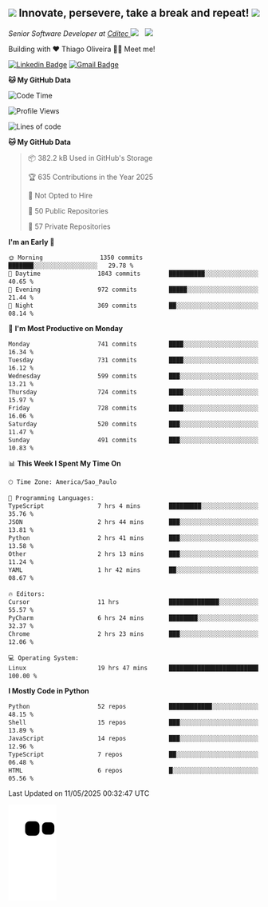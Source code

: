 <h2><img src="https://emojis.slackmojis.com/emojis/images/1531849430/4246/blob-sunglasses.gif?1531849430" width="30"/> Innovate, persevere, take a break and repeat! <img src="https://media.giphy.com/media/12oufCB0MyZ1Go/giphy.gif" width="50"></h2>
<img align='right' src="https://media.giphy.com/media/M9gbBd9nbDrOTu1Mqx/giphy.gif" width="230">
<p><em>Senior Software Developer at <a href="https://www.cditec.com.br/">Cditec
</a><img src="https://media.giphy.com/media/WUlplcMpOCEmTGBtBW/giphy.gif" width="30"> 
</em></p>



Building with ❤️ Thiago Oliveira 👋🏽 Meet me!

[![Linkedin Badge](https://img.shields.io/badge/-Thiago-blue?style=flat-square&logo=Linkedin&logoColor=white&link=https://www.linkedin.com/in/tgmarinho/)](https://www.linkedin.com/in/thiagoceconelo/) 
[![Gmail Badge](https://img.shields.io/badge/-thiceconelo@gmail.com-c14438?style=flat-square&logo=Gmail&logoColor=white&link=mailto:thiceconelo@gmail.com)](mailto:thiceconelo@gmail.com)

</em></p>

<!-- <span style="height ">
![Anurag's GitHub stats](https://github-readme-stats.vercel.app/api?username=arthurspk&show_icons=true&theme=tokyonight)
</span> -->

**🐱 My GitHub Data** 
<!--START_SECTION:waka-->
![Code Time](http://img.shields.io/badge/Code%20Time-3%2C109%20hrs%2035%20mins-blue)

![Profile Views](http://img.shields.io/badge/Profile%20Views-0-blue)

![Lines of code](https://img.shields.io/badge/From%20Hello%20World%20I%27ve%20Written-8.6%20million%20lines%20of%20code-blue)

**🐱 My GitHub Data** 

> 📦 382.2 kB Used in GitHub's Storage 
 > 
> 🏆 635 Contributions in the Year 2025
 > 
> 🚫 Not Opted to Hire
 > 
> 📜 50 Public Repositories 
 > 
> 🔑 57 Private Repositories 
 > 
**I'm an Early 🐤** 

```text
🌞 Morning                1350 commits        ███████░░░░░░░░░░░░░░░░░░   29.78 % 
🌆 Daytime                1843 commits        ██████████░░░░░░░░░░░░░░░   40.65 % 
🌃 Evening                972 commits         █████░░░░░░░░░░░░░░░░░░░░   21.44 % 
🌙 Night                  369 commits         ██░░░░░░░░░░░░░░░░░░░░░░░   08.14 % 
```
📅 **I'm Most Productive on Monday** 

```text
Monday                   741 commits         ████░░░░░░░░░░░░░░░░░░░░░   16.34 % 
Tuesday                  731 commits         ████░░░░░░░░░░░░░░░░░░░░░   16.12 % 
Wednesday                599 commits         ███░░░░░░░░░░░░░░░░░░░░░░   13.21 % 
Thursday                 724 commits         ████░░░░░░░░░░░░░░░░░░░░░   15.97 % 
Friday                   728 commits         ████░░░░░░░░░░░░░░░░░░░░░   16.06 % 
Saturday                 520 commits         ███░░░░░░░░░░░░░░░░░░░░░░   11.47 % 
Sunday                   491 commits         ███░░░░░░░░░░░░░░░░░░░░░░   10.83 % 
```


📊 **This Week I Spent My Time On** 

```text
🕑︎ Time Zone: America/Sao_Paulo

💬 Programming Languages: 
TypeScript               7 hrs 4 mins        █████████░░░░░░░░░░░░░░░░   35.76 % 
JSON                     2 hrs 44 mins       ███░░░░░░░░░░░░░░░░░░░░░░   13.81 % 
Python                   2 hrs 41 mins       ███░░░░░░░░░░░░░░░░░░░░░░   13.58 % 
Other                    2 hrs 13 mins       ███░░░░░░░░░░░░░░░░░░░░░░   11.24 % 
YAML                     1 hr 42 mins        ██░░░░░░░░░░░░░░░░░░░░░░░   08.67 % 

🔥 Editors: 
Cursor                   11 hrs              ██████████████░░░░░░░░░░░   55.57 % 
PyCharm                  6 hrs 24 mins       ████████░░░░░░░░░░░░░░░░░   32.37 % 
Chrome                   2 hrs 23 mins       ███░░░░░░░░░░░░░░░░░░░░░░   12.06 % 

💻 Operating System: 
Linux                    19 hrs 47 mins      █████████████████████████   100.00 % 
```

**I Mostly Code in Python** 

```text
Python                   52 repos            ████████████░░░░░░░░░░░░░   48.15 % 
Shell                    15 repos            ███░░░░░░░░░░░░░░░░░░░░░░   13.89 % 
JavaScript               14 repos            ███░░░░░░░░░░░░░░░░░░░░░░   12.96 % 
TypeScript               7 repos             ██░░░░░░░░░░░░░░░░░░░░░░░   06.48 % 
HTML                     6 repos             █░░░░░░░░░░░░░░░░░░░░░░░░   05.56 % 
```




 Last Updated on 11/05/2025 00:32:47 UTC
<!--END_SECTION:waka-->

![Snake animation](https://github.com/rafaballerini/rafaballerini/blob/output/github-contribution-grid-snake.svg)


<!---
ceconelo/ceconelo is a ✨ special ✨ repository because its `README.md` (this file) appears on your GitHub profile.
You can click the Preview link to take a look at your changes.
--->
